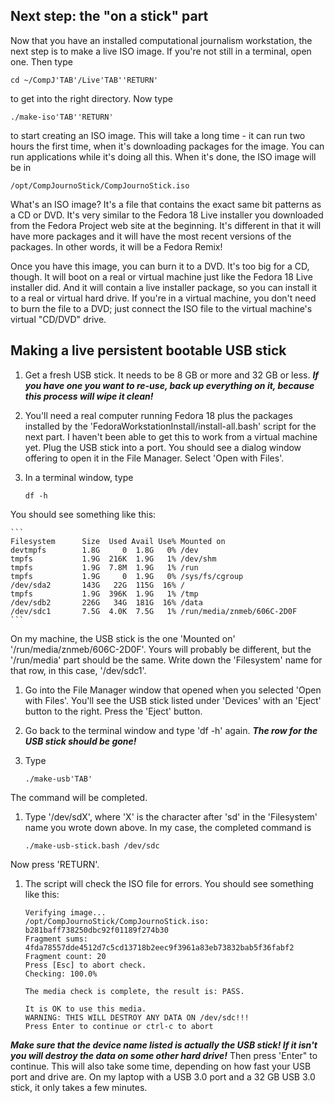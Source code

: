 ## Next step: the "on a stick" part

Now that you have an installed computational journalism workstation, the next step is to make a live ISO image. If you're not still in a terminal, open one. Then type
```
cd ~/CompJ'TAB'/Live'TAB''RETURN'
```
to get into the right directory. Now type

```
./make-iso'TAB''RETURN'
```
to start creating an ISO image. This will take a long time - it can run two hours the first time, when it's downloading packages for the image. You can run applications while it's doing all this. When it's done, the ISO image will be in
```
/opt/CompJournoStick/CompJournoStick.iso
```
What's an ISO image? It's a file that contains the exact same bit patterns as a CD or DVD. It's very similar to the Fedora 18 Live installer you downloaded from the Fedora Project web site at the beginning. It's different in that it will have more packages and it will have the most recent versions of the packages. In other words, it will be a Fedora Remix!

Once you have this image, you can burn it to a DVD. It's too big for a CD, though. It will boot on a real or virtual machine just like the Fedora 18 Live installer did. And it will contain a live installer package, so you can install it to a real or virtual hard drive. If you're in a virtual machine, you don't need to burn the file to a DVD; just connect the ISO file to the virtual machine's virtual "CD/DVD" drive.

## Making a live persistent bootable USB stick
1. Get a fresh USB stick. It needs to be 8 GB or more and 32 GB or less. ***If you have one you want to re-use, back up everything on it, because this process will wipe it clean!***
1. You'll need a real computer running Fedora 18 plus the packages installed by the 'FedoraWorkstationInstall/install-all.bash' script for the next part. I haven't been able to get this to work from a virtual machine yet. Plug the USB stick into a port. You should see a dialog window offering to open it in the File Manager. Select 'Open with Files'.
1. In a terminal window, type

    ```
    df -h
    ```
You should see something like this:

    ```
    Filesystem      Size  Used Avail Use% Mounted on
    devtmpfs        1.8G     0  1.8G   0% /dev
    tmpfs           1.9G  216K  1.9G   1% /dev/shm
    tmpfs           1.9G  7.8M  1.9G   1% /run
    tmpfs           1.9G     0  1.9G   0% /sys/fs/cgroup
    /dev/sda2       143G   22G  115G  16% /
    tmpfs           1.9G  396K  1.9G   1% /tmp
    /dev/sdb2       226G   34G  181G  16% /data
    /dev/sdc1       7.5G  4.0K  7.5G   1% /run/media/znmeb/606C-2D0F
    ```
On my machine, the USB stick is the one 'Mounted on' '/run/media/znmeb/606C-2D0F'. Yours will probably be different, but the '/run/media' part should be the same. Write down the 'Filesystem' name for that row, in this case, '/dev/sdc1'.
1. Go into the File Manager window that opened when you selected 'Open with Files'. You'll see the USB stick listed under 'Devices' with an 'Eject' button to the right. Press the 'Eject' button.
1. Go back to the terminal window and type 'df -h' again. ***The row for the USB stick should be gone!***
1. Type

    ```
    ./make-usb'TAB'
    ```
The command will be completed.
1. Type '/dev/sdX', where 'X' is the character after 'sd' in the 'Filesystem' name you wrote down above. In my case, the completed command is

    ```
    ./make-usb-stick.bash /dev/sdc
    ```
Now press 'RETURN'.
1. The script will check the ISO file for errors. You should see something like this:

    ```
    Verifying image...
    /opt/CompJournoStick/CompJournoStick.iso:   b281baff738250dbc92f01189f274b30
    Fragment sums: 4fda78557dde4512d7c5cd13718b2eec9f3961a83eb73832bab5f36fabf2
    Fragment count: 20
    Press [Esc] to abort check.
    Checking: 100.0%
    
    The media check is complete, the result is: PASS.
    
    It is OK to use this media.
    WARNING: THIS WILL DESTROY ANY DATA ON /dev/sdc!!!
    Press Enter to continue or ctrl-c to abort
    ```
***Make sure that the device name listed is actually the USB stick! If it isn't you will destroy the data on some other hard drive!*** Then press 'Enter" to continue. This will also take some time, depending on how fast your USB port and drive are. On my laptop with a USB 3.0 port and a 32 GB USB 3.0 stick, it only takes a few minutes.
